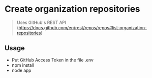 # Create organization repositories 
> Uses GitHub's REST API (https://docs.github.com/en/rest/repos/repos#list-organization-repositories)

## Usage

- Put GitHub Access Token in the file .env
- npm install
- node app
